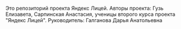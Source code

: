 Это репозиторий проекта Яндекс Лицей.
Авторы проекта: Гузь Елизавета, Сарпинская Анастасия, ученицы второго курса проекта "Яндекс Лицей".
Руководитель: Галганова Дарья Анатольевна
